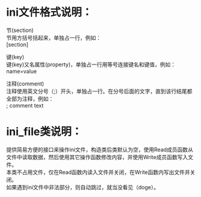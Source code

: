 # ini文件格式说明：
节(section)</br>
节用方括号括起来，单独占一行，例如：</br>
\[section\]</br>

键(key)</br>
键(key)又名属性(property)，单独占一行用等号连接键名和键值，例如：</br>
name=value</br>

注释(comment)</br>
注释使用英文分号（;）开头，单独占一行。在分号后面的文字，直到该行结尾都全部为注释，例如：</br>
; comment text</br>

# ini_file类说明：
提供简易方便的接口来操作ini文件，构造类后类默认为空，使用Read成员函数从文件中读取数据，然后使用其它操作函数修改内容，并使用Write成员函数写入文件。</br>
本类不占用文件，仅在Read函数内读入文件并关闭，在Write函数内写出文件并关闭。</br>
如果遇到ini文件中非法部分，则自动跳过，就当没看见（doge）。</br>

